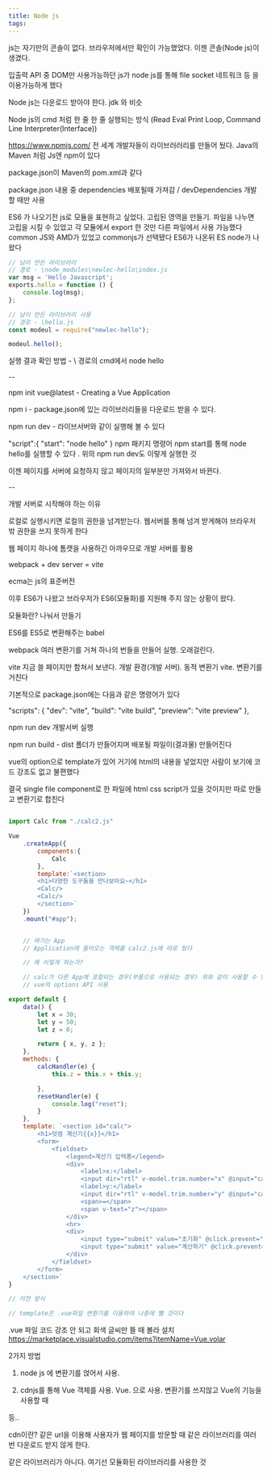 ```yaml
---
title: Node js
tags: 
---
```


js는 자기만의 콘솔이 없다. 브라우저에서만 확인이 가능했었다. 이젠 콘솔(Node js)이 생겼다.

입출력 API 중 DOM만 사용가능하던 js가 node js를 통해 file socket 네트워크 등 을 이용가능하게 했다

Node js는 다운로드 받아야 한다. jdk 와 비슷

Node js의 cmd 처럼 한 줄 한 줄 실행되는 방식
(Read Eval Print Loop, Command Line Interpreter(Interface))

https://www.npmjs.com/
전 세계 개발자들이 라이브러러리를 만들어 뒀다. Java의 Maven 처럼 Js엔 npm이 있다

package.json이 Maven의 pom.xml과 같다

package.json 내용 중 dependencies 배포될때 가져감 / devDependencies 개발할 때만 사용

ES6 가 나오기전 js로 모듈을 표현하고 싶었다.
고립된 영역을 만들기. 파일을 나누면 고립을 시킬 수 있었고 각 모듈에서 export 한 것만 다른 파일에서 사용 가능했다
common JS와 AMD가 있었고 commonjs가 선택됐다
ES6가 나온뒤 ES node가 나왔다


```js
// 남이 만든 라이브러리
// 경로 - \node_modules\newlec-hello\index.js
var msg = 'Hello Javascript';
exports.hello = function () {
    console.log(msg);
};
```


```js
// 남이 만든 라이브러리 사용
// 경로 - \hello.js
const modeul = require("newlec-hello");

modeul.hello();
```

실행 결과 확인 방법 - \ 경로의 cmd에서 node hello

--

npm init vue@latest - Creating a Vue Application

npm i - package.json에 있는 라이브러리들을 다운로드 받을 수 있다.

npm run dev - 라이브서버와 같이 실행해 볼 수 있다

"script":{
    "start": "node hello"
  }
npm 패키지 명령어 npm start를 통해 node hello를 실행할 수 있다 . 위의 npm run dev도 이렇게 실행한 것

이젠 페이지를 서버에 요청하지 않고 페이지의 일부분만 가져와서 바뀐다.

--

개발 서버로 시작해야 하는 이유

로컬로 실행시키면 로컬의 권한을 넘겨받는다. 웹서버를 통해 넘겨 받게해야 브라우저 밖 권한을 쓰지 못하게 한다

웹 페이지 하나에 톰캣을 사용하긴 아까우므로 개발 서버를 활용

webpack + dev server = vite

ecma는 js의 표준버전

이후 ES6가 나왔고 브라우저가 ES6(모듈화)를 지원해 주지 않는 상황이 왔다. 

모듈화란? 나눠서 만들기

ES6를 ES5로 변환해주는 babel

webpack 여러 변환기를 거쳐 하나의 번들을 만들어 실행. 오래걸린다.

vite 지금 쓸 페이지만 함쳐서 보낸다. 개발 환경(개발 서버). 동적 변환기 vite. 변환기를 거친다

기본적으로 package.json에는 다음과 같은 명령어가 있다

  "scripts": {
    "dev": "vite",
    "build": "vite build",
    "preview": "vite preview"
  },
  
  
  npm run dev 개발서버 실행
  
  npm run build - dist 폴더가 만들어지며 배포될 파일이(결과물) 만들어진다
  
vue의 option으로 template가 있어 거기에 html의 내용을 넣었지만 사람이 보기에 코드 강조도 없고 불편했다

결국 single file component로 한 파일에 html css script가 있을 것이지만 따로 만들고 변환기로 합친다

```js

import Calc from "./calc2.js"

Vue
    .createApp({
        components:{
            Calc
        },
        template:`<section>
        <h1>다양한 도구들을 만나보아요~</h1>
        <Calc/>
        <Calc/>
        </section>`
    })
    .mount("#app");


    // 여기는 App
    // Application에 들어오는 객체를 calc2.js에 따로 뒀다

    // 왜 이렇게 하는가?

    // calc가 다른 App에 포함되는 경우(부품으로 사용되는 경우) 위와 같이 사용할 수 있다
    // vue의 options API 사용

```

```js
export default {
    data() {
        let x = 30;
        let y = 50;
        let z = 0;

        return { x, y, z };
    },
    methods: {
        calcHandler(e) {
            this.z = this.x + this.y;

        },
        resetHandler(e) {
            console.log("reset");
        }
    },
    template: `<section id="calc">
        <h1>덧셈 계산기{{x}}</h1>
        <form>
            <fieldset>
                <legend>계산기 입력폼</legend>
                <div>
                    <label>x:</label>
                    <input dir="rtl" v-model.trim.number="x" @input="calcHandler">
                    <label>y:</label>
                    <input dir="rtl" v-model.trim.number="y" @input="calcHandler">
                    <span>=</span>
                    <span v-text="z"></span>
                </div>
                <hr>
                <div>
                    <input type="submit" value="초기화" @click.prevent="resetHandler">
                    <input type="submit" value="계산하기" @click.prevent="calcHandler">
                </div>
            </fieldset>
        </form>
    </section>`
}

// 이전 방식

// template은 .vue파일 변환기를 이용하여 나중에 뺄 것이다
```

.vue 파일 코드 강조 안 되고 회색 글씨만 뜰 때
볼라 설치
https://marketplace.visualstudio.com/items?itemName=Vue.volar


2가지 방법

1. node js 에 변환기를 얹어서 사용.

2. cdnjs를 통해 Vue 객체를 사용. Vue. 으로 사용. 변환기를 쓰지않고 Vue의 기능을 사용할 때
<script src="https://unpkg.com/vue@3/dist/vue.global.js"></script> 등..

cdn이란? 같은 url을 이용해 사용자가 웹 페이지를 방문할 때 같은 라이브러리를 여러번 다운로드 받지 않게 한다. 

같은 라이브러리가 아니다. 여기선 모듈화된 라이브러리를 사용한 것





